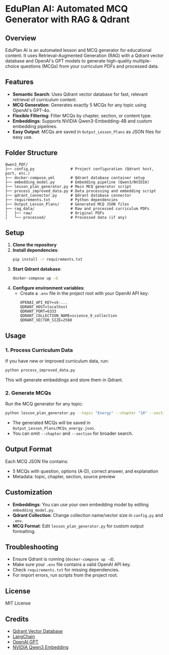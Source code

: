 # EduPlan AI: Automated MCQ Generator with RAG & Qdrant

## Overview
EduPlan AI is an automated lesson and MCQ generator for educational content. It uses Retrieval-Augmented Generation (RAG) with a Qdrant vector database and OpenAI's GPT models to generate high-quality multiple-choice questions (MCQs) from your curriculum PDFs and processed data.

## Features
- **Semantic Search**: Uses Qdrant vector database for fast, relevant retrieval of curriculum content.
- **MCQ Generation**: Generates exactly 5 MCQs for any topic using OpenAI's GPT-4o.
- **Flexible Filtering**: Filter MCQs by chapter, section, or content type.
- **Embeddings**: Supports NVIDIA Qwen3-Embedding-4B and custom embedding pipelines.
- **Easy Output**: MCQs are saved in `Output_Lesson_Plans` as JSON files for easy use.

## Folder Structure
```
Qwen3_PDF/
├── config.py                # Project configuration (Qdrant host, port, etc.)
├── docker-compose.yml       # Qdrant database container setup
├── embedding_model.py       # Embedding pipeline (Qwen3/NVIDIA)
├── lesson_plan_generator.py # Main MCQ generator script
├── process_improved_data.py # Data processing and embedding script
├── qdrant_connector.py      # Qdrant database connector
├── requirements.txt         # Python dependencies
├── Output_Lesson_Plans/     # Generated MCQ JSON files
├── rag_data/                # Raw and processed curriculum PDFs
│   ├── raw/                 # Original PDFs
│   └── processed/           # Processed data (if any)
```

## Setup
1. **Clone the repository**
2. **Install dependencies**:
   ```sh
   pip install -r requirements.txt
   ```
3. **Start Qdrant database**:
   ```sh
   docker-compose up -d
   ```
4. **Configure environment variables**:
   - Create a `.env` file in the project root with your OpenAI API key:
     ```env
     OPENAI_API_KEY=sk-...
     QDRANT_HOST=localhost
     QDRANT_PORT=6333
     QDRANT_COLLECTION_NAME=science_9_collection
     QDRANT_VECTOR_SIZE=2560
     ```

## Usage
### 1. Process Curriculum Data
If you have new or improved curriculum data, run:
```sh
python process_improved_data.py
```
This will generate embeddings and store them in Qdrant.

### 2. Generate MCQs
Run the MCQ generator for any topic:
```sh
python lesson_plan_generator.py --topic "Energy" --chapter "10" --section "10.1"
```
- The generated MCQs will be saved in `Output_Lesson_Plans/MCQs_energy.json`.
- You can omit `--chapter` and `--section` for broader search.

## Output Format
Each MCQ JSON file contains:
- 5 MCQs with question, options (A-D), correct answer, and explanation
- Metadata: topic, chapter, section, source preview

## Customization
- **Embeddings**: You can use your own embedding model by editing `embedding_model.py`.
- **Qdrant Collection**: Change collection name/vector size in `config.py` and `.env`.
- **MCQ Format**: Edit `lesson_plan_generator.py` for custom output formatting.

## Troubleshooting
- Ensure Qdrant is running (`docker-compose up -d`).
- Make sure your `.env` file contains a valid OpenAI API key.
- Check `requirements.txt` for missing dependencies.
- For import errors, run scripts from the project root.

## License
MIT License

## Credits
- [Qdrant Vector Database](https://qdrant.tech/)
- [LangChain](https://langchain.com/)
- [OpenAI GPT](https://platform.openai.com/)
- [NVIDIA Qwen3 Embedding](https://huggingface.co/Qwen/Qwen3-Embedding-4B)
